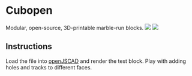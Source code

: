 Cubopen
=======

Modular, open-source, 3D-printable marble-run blocks.
![](https://cloud.githubusercontent.com/assets/1317406/5155720/22eb5e26-725b-11e4-813a-fa8eab0d1130.PNG)
![](https://cloud.githubusercontent.com/assets/1317406/5155764/69e46f42-725c-11e4-8e4b-820fcb7664ae.jpg)

Instructions
-------

Load the file into [openJSCAD](http://www.openjscad.org/) and render the test block. Play with adding holes and tracks to different faces.
